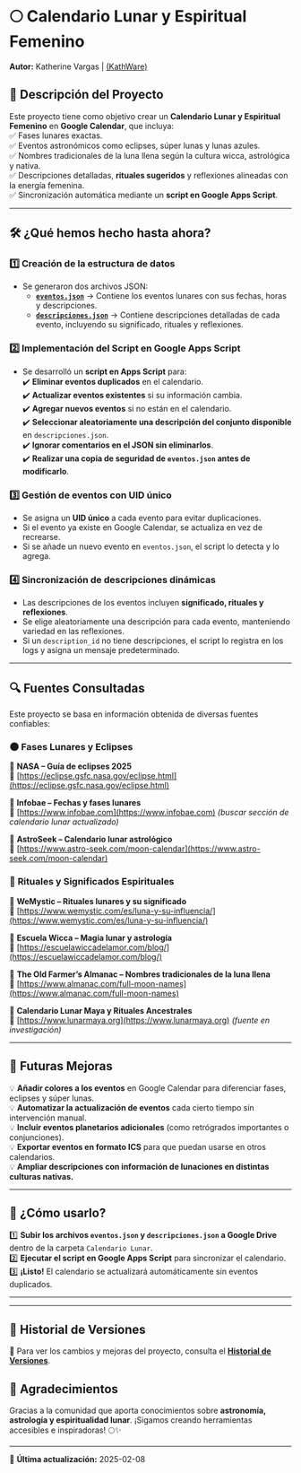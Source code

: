 # 🌕 **Calendario Lunar y Espiritual Femenino**

**Autor:** Katherine Vargas | [(KathWare)](https://kathware.com.ar)

## 📌 **Descripción del Proyecto**

Este proyecto tiene como objetivo crear un **Calendario Lunar y Espiritual Femenino** en **Google Calendar**, que incluya:  
✅ Fases lunares exactas.  
✅ Eventos astronómicos como eclipses, súper lunas y lunas azules.  
✅ Nombres tradicionales de la luna llena según la cultura wicca, astrológica y nativa.  
✅ Descripciones detalladas, **rituales sugeridos** y reflexiones alineadas con la energía femenina.  
✅ Sincronización automática mediante un **script en Google Apps Script**.

---

## 🛠 **¿Qué hemos hecho hasta ahora?**

### **1️⃣ Creación de la estructura de datos**  

- Se generaron dos archivos JSON:  
  - **[`eventos.json`](./eventos.json)** → Contiene los eventos lunares con sus fechas, horas y descripciones.  
  - **[`descripciones.json`](./descripciones.json)** → Contiene descripciones detalladas de cada evento, incluyendo su significado, rituales y reflexiones.  

### **2️⃣ Implementación del Script en Google Apps Script**  

- Se desarrolló un **script en Apps Script** para:  
  ✔️ **Eliminar eventos duplicados** en el calendario.  
  ✔️ **Actualizar eventos existentes** si su información cambia.  
  ✔️ **Agregar nuevos eventos** si no están en el calendario.  
  ✔️ **Seleccionar aleatoriamente una descripción del conjunto disponible** en `descripciones.json`.  
  ✔️ **Ignorar comentarios en el JSON sin eliminarlos**.  
  ✔️ **Realizar una copia de seguridad de `eventos.json` antes de modificarlo**.  

### **3️⃣ Gestión de eventos con UID único**  

- Se asigna un **UID único** a cada evento para evitar duplicaciones.  
- Si el evento ya existe en Google Calendar, se actualiza en vez de recrearse.  
- Si se añade un nuevo evento en `eventos.json`, el script lo detecta y lo agrega.  

### **4️⃣ Sincronización de descripciones dinámicas**  

- Las descripciones de los eventos incluyen **significado, rituales y reflexiones**.  
- Se elige aleatoriamente una descripción para cada evento, manteniendo variedad en las reflexiones.  
- Si un `description_id` no tiene descripciones, el script lo registra en los logs y asigna un mensaje predeterminado.  

---

## 🔍 **Fuentes Consultadas**  

Este proyecto se basa en información obtenida de diversas fuentes confiables:  

### 🌑 **Fases Lunares y Eclipses**  

📌 **NASA – Guía de eclipses 2025**  
🔗 [https://eclipse.gsfc.nasa.gov/eclipse.html](https://eclipse.gsfc.nasa.gov/eclipse.html)  

📌 **Infobae – Fechas y fases lunares**  
🔗 [https://www.infobae.com](https://www.infobae.com) *(buscar sección de calendario lunar actualizado)*  

📌 **AstroSeek – Calendario lunar astrológico**  
🔗 [https://www.astro-seek.com/moon-calendar](https://www.astro-seek.com/moon-calendar)  

### 🔮 **Rituales y Significados Espirituales**  

📌 **WeMystic – Rituales lunares y su significado**  
🔗 [https://www.wemystic.com/es/luna-y-su-influencia/](https://www.wemystic.com/es/luna-y-su-influencia/)  

📌 **Escuela Wicca – Magia lunar y astrología**  
🔗 [https://escuelawiccadelamor.com/blog/](https://escuelawiccadelamor.com/blog/)  

📌 **The Old Farmer’s Almanac – Nombres tradicionales de la luna llena**  
🔗 [https://www.almanac.com/full-moon-names](https://www.almanac.com/full-moon-names)  

📌 **Calendario Lunar Maya y Rituales Ancestrales**  
🔗 [https://www.lunarmaya.org](https://www.lunarmaya.org) *(fuente en investigación)*  

---

## 📜 **Futuras Mejoras**  

💡 **Añadir colores a los eventos** en Google Calendar para diferenciar fases, eclipses y súper lunas.  
💡 **Automatizar la actualización de eventos** cada cierto tiempo sin intervención manual.  
💡 **Incluir eventos planetarios adicionales** (como retrógrados importantes o conjunciones).  
💡 **Exportar eventos en formato ICS** para que puedan usarse en otros calendarios.  
💡 **Ampliar descripciones con información de lunaciones en distintas culturas nativas.**  

---

## 🚀 **¿Cómo usarlo?**  

1️⃣ **Subir los archivos `eventos.json` y `descripciones.json` a Google Drive** dentro de la carpeta `Calendario Lunar`.  
2️⃣ **Ejecutar el script en Google Apps Script** para sincronizar el calendario.  
3️⃣ **¡Listo!** El calendario se actualizará automáticamente sin eventos duplicados.  

---

---

## 📜 **Historial de Versiones**  

📌 Para ver los cambios y mejoras del proyecto, consulta el **[Historial de Versiones](./version.md)**.  


## 💜 **Agradecimientos**  

Gracias a la comunidad que aporta conocimientos sobre **astronomía, astrología y espiritualidad lunar**. ¡Sigamos creando herramientas accesibles e inspiradoras! 🌕✨  

---

📌 **Última actualización:** 2025-02-08  